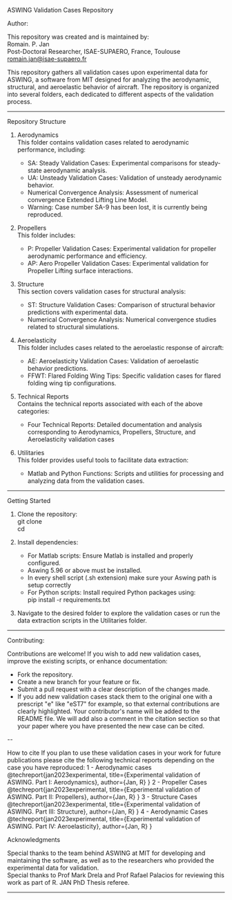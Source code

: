 ASWING Validation Cases Repository  

Author:  

This repository was created and is maintained by:  
Romain. P. Jan  
Post-Doctoral Researcher, ISAE-SUPAERO, France, Toulouse  
romain.jan@isae-supaero.fr 


This repository gathers all validation cases upon 
experimental data for ASWING, a software from MIT 
designed for analyzing the aerodynamic, structural, 
and aeroelastic behavior of aircraft. The repository 
is organized into several folders, each dedicated to 
different aspects of the validation process.  

---

Repository Structure  

1. Aerodynamics  
   This folder contains validation cases related to 
   aerodynamic performance, including:  
   - SA: Steady Validation Cases: Experimental comparisons 
     for steady-state aerodynamic analysis.  
   - UA: Unsteady Validation Cases: Validation of unsteady 
     aerodynamic behavior.  
   - Numerical Convergence Analysis: Assessment of 
     numerical convergence Extended Lifting Line Model.  
   - Warning: Case number SA-9 has been lost, it is currently 
              being reproduced. 

2. Propellers  
   This folder includes:  
   - P: Propeller Validation Cases: Experimental validation 
     for propeller aerodynamic performance and efficiency.  
   - AP: Aero Propeller Validation Cases: Experimental validation 
     for Propeller Lifting surface interactions.

3. Structure  
   This section covers validation cases for structural 
   analysis:  
   - ST: Structure Validation Cases: Comparison of structural 
     behavior predictions with experimental data.  
   - Numerical Convergence Analysis: Numerical convergence 
     studies related to structural simulations.  

4. Aeroelasticity  
   This folder includes cases related to the aeroelastic 
   response of aircraft:  
   - AE: Aeroelasticity Validation Cases: Validation of 
     aeroelastic behavior predictions.  
   - FFWT: Flared Folding Wing Tips: Specific validation cases 
     for flared folding wing tip configurations.  

5. Technical Reports  
   Contains the technical reports associated with each 
   of the above categories:  
   - Four Technical Reports: Detailed documentation and 
     analysis corresponding to Aerodynamics, Propellers, 
     Structure, and Aeroelasticity validation cases  

6. Utilitaries  
   This folder provides useful tools to facilitate data 
   extraction:  
   - Matlab and Python Functions: Scripts and utilities 
     for processing and analyzing data from the validation 
     cases.  

---

Getting Started  

1. Clone the repository:  
      git clone <repository-url>  
      cd <repository-folder>  

2. Install dependencies:  
   - For Matlab scripts: Ensure Matlab is installed and 
     properly configured.  
   - Aswing 5.96 or above must be installed.
   - In every shell script (.sh extension) make sure your Aswing path is 
     setup correctly 
   - For Python scripts: Install required Python packages 
     using:  
     pip install -r requirements.txt  

3. Navigate to the desired folder to explore the validation 
   cases or run the data extraction scripts in the Utilitaries 
   folder.  

---

Contributing:  

Contributions are welcome! If you wish to add new validation 
cases, improve the existing scripts, or enhance documentation:  
- Fork the repository.  
- Create a new branch for your feature or fix.  
- Submit a pull request with a clear description of the changes 
  made. 
- If you add new validation cases stack them to the original one with a 
prescript "e" like "eST7" for example, so that external contributions are 
clearly highlighted. Your contributor's name will be added to the 
README file. We will add also a comment in the citation section so that 
your paper where you have presented the new case can be cited. 

--

How to cite
If you plan to use these validation cases in your work for future 
publications please cite the following technical reports depending on the
case you have reproduced:
1 - Aerodynamic cases
@techreport{jan2023experimental,
  title={Experimental validation of ASWING. Part I: Aerodynamics},
  author={Jan, R}
}
2 - Propeller Cases
@techreport{jan2023experimental,
  title={Experimental validation of ASWING. Part II: Propellers},
  author={Jan, R}
}
3 - Structure Cases
@techreport{jan2023experimental,
  title={Experimental validation of ASWING. Part III: Structure},
  author={Jan, R}
}
4 - Aerodynamic Cases
@techreport{jan2023experimental,
  title={Experimental validation of ASWING. Part IV: Aeroelasticity},
  author={Jan, R}
}


Acknowledgments  

Special thanks to the team behind ASWING at MIT for developing 
and maintaining the software, as well as to the researchers who 
provided the experimental data for validation.  
Special thanks to Prof Mark Drela and Prof Rafael Palacios for reviewing
this work as part of R. JAN PhD Thesis referee. 

---


